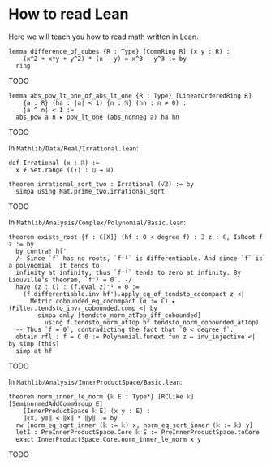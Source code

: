 # How to read Lean

Here we will teach you how to read math written in Lean.

```lean
lemma difference_of_cubes {R : Type} [CommRing R] (x y : R) :
    (x^2 + x*y + y^2) * (x - y) = x^3 - y^3 := by
  ring
```
TODO

```lean
lemma abs_pow_lt_one_of_abs_lt_one {R : Type} [LinearOrderedRing R]
    {a : R} (ha : |a| < 1) {n : ℕ} (hn : n ≠ 0) :
    |a ^ n| < 1 :=
  abs_pow a n ▸ pow_lt_one (abs_nonneg a) ha hn
```
TODO

In `Mathlib/Data/Real/Irrational.lean`:
```lean
def Irrational (x : ℝ) :=
  x ∉ Set.range ((↑) : ℚ → ℝ)

theorem irrational_sqrt_two : Irrational (√2) := by
  simpa using Nat.prime_two.irrational_sqrt
```
TODO

In `Mathlib/Analysis/Complex/Polynomial/Basic.lean`:
```lean
theorem exists_root {f : ℂ[X]} (hf : 0 < degree f) : ∃ z : ℂ, IsRoot f z := by
  by_contra! hf'
  /- Since `f` has no roots, `f⁻¹` is differentiable. And since `f` is a polynomial, it tends to
  infinity at infinity, thus `f⁻¹` tends to zero at infinity. By Liouville's theorem, `f⁻¹ = 0`. -/
  have (z : ℂ) : (f.eval z)⁻¹ = 0 :=
    (f.differentiable.inv hf').apply_eq_of_tendsto_cocompact z <|
      Metric.cobounded_eq_cocompact (α := ℂ) ▸ (Filter.tendsto_inv₀_cobounded.comp <| by
        simpa only [tendsto_norm_atTop_iff_cobounded]
          using f.tendsto_norm_atTop hf tendsto_norm_cobounded_atTop)
  -- Thus `f = 0`, contradicting the fact that `0 < degree f`.
  obtain rfl : f = C 0 := Polynomial.funext fun z ↦ inv_injective <| by simp [this]
  simp at hf
```
TODO

In `Mathlib/Analysis/InnerProductSpace/Basic.lean`:
```lean
theorem norm_inner_le_norm {𝕜 E : Type*} [RCLike 𝕜] [SeminormedAddCommGroup E]
    [InnerProductSpace 𝕜 E] (x y : E) :
    ‖⟪x, y⟫‖ ≤ ‖x‖ * ‖y‖ := by
  rw [norm_eq_sqrt_inner (𝕜 := 𝕜) x, norm_eq_sqrt_inner (𝕜 := 𝕜) y]
  letI : PreInnerProductSpace.Core 𝕜 E := PreInnerProductSpace.toCore
  exact InnerProductSpace.Core.norm_inner_le_norm x y
```
TODO
